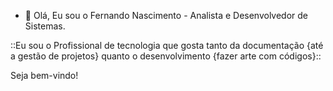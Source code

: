 - 👋 Olá, Eu sou o Fernando Nascimento - Analista e Desenvolvedor de Sistemas.

::Eu sou o Profissional de tecnologia que gosta tanto da documentação {até a gestão de projetos} quanto o desenvolvimento {fazer arte com códigos}::

Seja bem-vindo!







<!---
FnITSTD/FnITSTD is a ✨ special ✨ repository because its `README.md` (this file) appears on your GitHub profile.
You can click the Preview link to take a look at your changes.
--->
